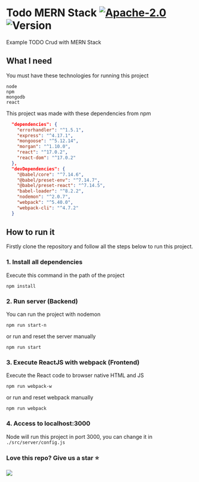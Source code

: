 # Todo MERN Stack [![Apache-2.0](https://img.shields.io/badge/License-Apache%202.0-blue.svg)](https://opensource.org/licenses/Apache-2.0) ![Version](https://img.shields.io/badge/version-1.0-brightgreen)

Example TODO Crud with MERN Stack

## What I need

You must have these technologies for running this project
```
node
npm
mongodb
react
```

This project was made with these dependencies from npm
```json
  "dependencies": {
    "errorhandler": "^1.5.1",
    "express": "^4.17.1",
    "mongoose": "^5.12.14",
    "morgan": "^1.10.0",
    "react": "^17.0.2",
    "react-dom": "^17.0.2"
  },
  "devDependencies": {
    "@babel/core": "^7.14.6",
    "@babel/preset-env": "^7.14.7",
    "@babel/preset-react": "^7.14.5",
    "babel-loader": "^8.2.2",
    "nodemon": "^2.0.7",
    "webpack": "^5.40.0",
    "webpack-cli": "^4.7.2"
  }
```


## How to run it

Firstly clone the repository and follow all the steps below to run this project.

### 1. Install all dependencies

Execute this command in the path of the project
```
npm install
```

### 2. Run server (Backend)

You can run the project with nodemon
```
npm run start-n
```

or run and reset the server manually
```
npm run start
```

### 3. Execute ReactJS with webpack (Frontend)

Execute the React code to browser native HTML and JS
```
npm run webpack-w
```

or run and reset webpack manually
```
npm run webpack
```

### 4. Access to localhost:3000

Node will run this project in port 3000, you can change it in `./src/server/config.js`




### Love this repo? Give us a star ⭐

<a href="./">
  <img src="https://img.shields.io/badge/Imgslide-Rate-blue">
</a>
